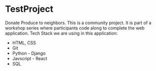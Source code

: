 # TestProject
Donate Produce to neighbors. This is a community project. It is part of a workshop series where participants code along to complete the web application. 
Tech Stack we are using in this application:
- HTML, CSS
- Git
- Python - Django
- Javscript - React
- SQL
